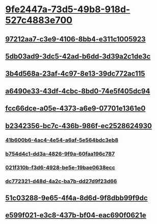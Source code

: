 # [9fe2447a-73d5-49b8-918d-527c4883e700](TocOutOfQuery)
## [97212aa7-c3e9-4106-8bb4-e311c1005923](TocOutOfQuery)
## [5db03ad9-3dc5-42ad-b6dd-3d39a2c1de3c](TocOutOfQuery)
## [3b4d568a-23af-4c97-8e13-39dc772ac115](TocOutOfQuery)
## [a6490e33-43df-4cbc-8bd0-74e5f405dc94](TocOutOfQuery)
## [fcc66dce-a05e-4373-a6e9-07701e1361e0](TocOutOfQuery)
## [b2342356-bc7c-436b-986f-ec2528624930](TocOutOfQuery)
### [41b600b6-4ac4-4e54-a6af-5e564bdc3eb8](TocOutOfQuery)
### [b754d4c1-dd3a-4826-9f9a-60faa196c787](TocOutOfQuery)
### [021f310b-f3d6-4928-be5e-19bae0638ecc](TocOutOfQuery)
### [dc772321-d48d-4a2c-ba7b-dd27d9f23d66](TocOutOfQuery)
## [51c03288-9e65-4f4a-8d6d-9f8dbb99f9dc](TocOutOfQuery)
## [e599f021-e3c8-437b-bf04-eac690f0621e](TocOutOfQuery)
